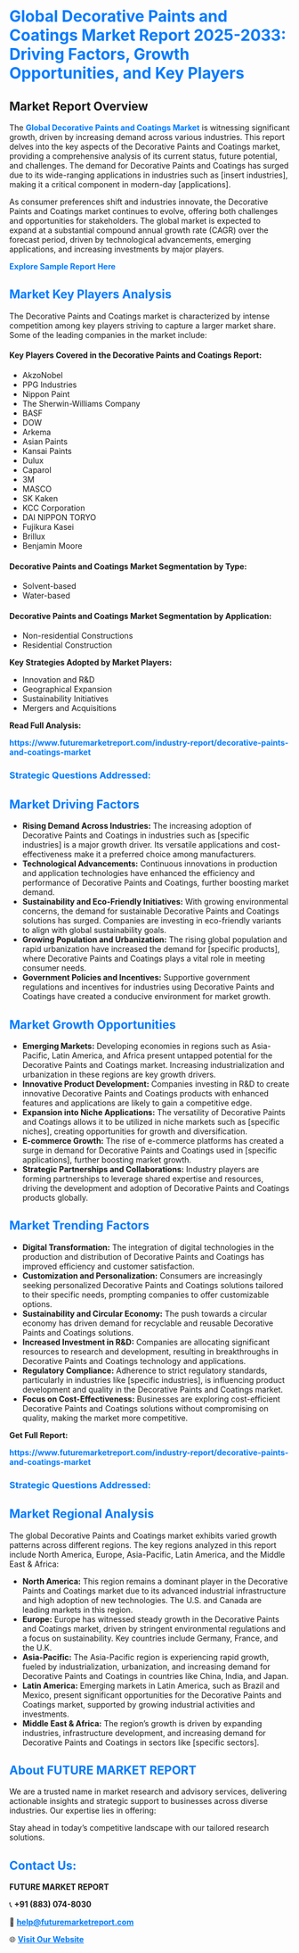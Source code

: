 <h1 style="color: #007BFF;">Global Decorative Paints and Coatings Market Report 2025-2033: Driving Factors, Growth Opportunities, and Key Players</h1>

<section id="overview">
<h2>Market Report Overview</h2>
<p>The <a href="https://www.futuremarketreport.com/industry-report/decorative-paints-and-coatings-market" style="color: #007BFF; text-decoration: none;"><strong>Global Decorative Paints and Coatings Market</strong></a> is witnessing significant growth, driven by increasing demand across various industries. This report delves into the key aspects of the Decorative Paints and Coatings market, providing a comprehensive analysis of its current status, future potential, and challenges. The demand for Decorative Paints and Coatings has surged due to its wide-ranging applications in industries such as [insert industries], making it a critical component in modern-day [applications].</p>
<p>As consumer preferences shift and industries innovate, the Decorative Paints and Coatings market continues to evolve, offering both challenges and opportunities for stakeholders. The global market is expected to expand at a substantial compound annual growth rate (CAGR) over the forecast period, driven by technological advancements, emerging applications, and increasing investments by major players.</p>
</section>

<section id="overview">
<p><a href="https://www.futuremarketreport.com/request-sample/reportId=56672" style="color: #007BFF; text-decoration: none;"><strong>Explore Sample Report Here</strong></a></p>
</section>

<section id="key-players">
<h2 style="color: #007BFF;">Market Key Players Analysis</h2>
<p>The Decorative Paints and Coatings market is characterized by intense competition among key players striving to capture a larger market share. Some of the leading companies in the market include:</p>
<h4>Key Players Covered in the Decorative Paints and Coatings Report:</h4>
<ul><li>AkzoNobel</li><li>PPG Industries</li><li>Nippon Paint</li><li>The Sherwin-Williams Company</li><li>BASF</li><li>DOW</li><li>Arkema</li><li>Asian Paints</li><li>Kansai Paints</li><li>Dulux</li><li>Caparol</li><li>3M</li><li>MASCO</li><li>SK Kaken</li><li>KCC Corporation</li><li>DAI NIPPON TORYO</li><li>Fujikura Kasei</li><li>Brillux</li><li>Benjamin Moore</li></ul>
<h4>Decorative Paints and Coatings Market Segmentation by Type:</h4>
<ul><li>Solvent-based</li><li>Water-based</li></ul>

<h4>Decorative Paints and Coatings Market Segmentation by Application:</h4>
<ul><li>Non-residential Constructions</li><li>Residential Construction</li></ul>
<p><strong>Key Strategies Adopted by Market Players:</strong></p>
<ul>
<li>Innovation and R&D</li>
<li>Geographical Expansion</li>
<li>Sustainability Initiatives</li>
<li>Mergers and Acquisitions</li>
</ul>
</section>

<section>
<p><strong>Read Full Analysis: </strong></p><a href="https://www.futuremarketreport.com/industry-report/decorative-paints-and-coatings-market" style="color: #007BFF; text-decoration: none;"><strong>https://www.futuremarketreport.com/industry-report/decorative-paints-and-coatings-market</strong></a>
<h3 style="color: #007BFF;">Strategic Questions Addressed:</h3>
</section>

<section id="driving-factors">
<h2 style="color: #007BFF;">Market Driving Factors</h2>
<ul>
<li><strong>Rising Demand Across Industries:</strong> The increasing adoption of Decorative Paints and Coatings in industries such as [specific industries] is a major growth driver. Its versatile applications and cost-effectiveness make it a preferred choice among manufacturers.</li>
<li><strong>Technological Advancements:</strong> Continuous innovations in production and application technologies have enhanced the efficiency and performance of Decorative Paints and Coatings, further boosting market demand.</li>
<li><strong>Sustainability and Eco-Friendly Initiatives:</strong> With growing environmental concerns, the demand for sustainable Decorative Paints and Coatings solutions has surged. Companies are investing in eco-friendly variants to align with global sustainability goals.</li>
<li><strong>Growing Population and Urbanization:</strong> The rising global population and rapid urbanization have increased the demand for [specific products], where Decorative Paints and Coatings plays a vital role in meeting consumer needs.</li>
<li><strong>Government Policies and Incentives:</strong> Supportive government regulations and incentives for industries using Decorative Paints and Coatings have created a conducive environment for market growth.</li>
</ul>
</section>

<section id="growth-opportunities">
<h2 style="color: #007BFF;">Market Growth Opportunities</h2>
<ul>
<li><strong>Emerging Markets:</strong> Developing economies in regions such as Asia-Pacific, Latin America, and Africa present untapped potential for the Decorative Paints and Coatings market. Increasing industrialization and urbanization in these regions are key growth drivers.</li>
<li><strong>Innovative Product Development:</strong> Companies investing in R&D to create innovative Decorative Paints and Coatings products with enhanced features and applications are likely to gain a competitive edge.</li>
<li><strong>Expansion into Niche Applications:</strong> The versatility of Decorative Paints and Coatings allows it to be utilized in niche markets such as [specific niches], creating opportunities for growth and diversification.</li>
<li><strong>E-commerce Growth:</strong> The rise of e-commerce platforms has created a surge in demand for Decorative Paints and Coatings used in [specific applications], further boosting market growth.</li>
<li><strong>Strategic Partnerships and Collaborations:</strong> Industry players are forming partnerships to leverage shared expertise and resources, driving the development and adoption of Decorative Paints and Coatings products globally.</li>
</ul>
</section>

<section id="trending-factors">
<h2 style="color: #007BFF;">Market Trending Factors</h2>
<ul>
<li><strong>Digital Transformation:</strong> The integration of digital technologies in the production and distribution of Decorative Paints and Coatings has improved efficiency and customer satisfaction.</li>
<li><strong>Customization and Personalization:</strong> Consumers are increasingly seeking personalized Decorative Paints and Coatings solutions tailored to their specific needs, prompting companies to offer customizable options.</li>
<li><strong>Sustainability and Circular Economy:</strong> The push towards a circular economy has driven demand for recyclable and reusable Decorative Paints and Coatings solutions.</li>
<li><strong>Increased Investment in R&D:</strong> Companies are allocating significant resources to research and development, resulting in breakthroughs in Decorative Paints and Coatings technology and applications.</li>
<li><strong>Regulatory Compliance:</strong> Adherence to strict regulatory standards, particularly in industries like [specific industries], is influencing product development and quality in the Decorative Paints and Coatings market.</li>
<li><strong>Focus on Cost-Effectiveness:</strong> Businesses are exploring cost-efficient Decorative Paints and Coatings solutions without compromising on quality, making the market more competitive.</li>
</ul>
</section>

<section>
<p><strong>Get Full Report: </strong></p><a href="https://www.futuremarketreport.com/industry-report/decorative-paints-and-coatings-market" style="color: #007BFF; text-decoration: none;"><strong>https://www.futuremarketreport.com/industry-report/decorative-paints-and-coatings-market</strong></a>
<h3 style="color: #007BFF;">Strategic Questions Addressed:</h3>
</section>


<section id="regional-analysis">
<h2 style="color: #007BFF;">Market Regional Analysis</h2>
<p>The global Decorative Paints and Coatings market exhibits varied growth patterns across different regions. The key regions analyzed in this report include North America, Europe, Asia-Pacific, Latin America, and the Middle East & Africa:</p>
<ul>
<li><strong>North America:</strong> This region remains a dominant player in the Decorative Paints and Coatings market due to its advanced industrial infrastructure and high adoption of new technologies. The U.S. and Canada are leading markets in this region.</li>
<li><strong>Europe:</strong> Europe has witnessed steady growth in the Decorative Paints and Coatings market, driven by stringent environmental regulations and a focus on sustainability. Key countries include Germany, France, and the U.K.</li>
<li><strong>Asia-Pacific:</strong> The Asia-Pacific region is experiencing rapid growth, fueled by industrialization, urbanization, and increasing demand for Decorative Paints and Coatings in countries like China, India, and Japan.</li>
<li><strong>Latin America:</strong> Emerging markets in Latin America, such as Brazil and Mexico, present significant opportunities for the Decorative Paints and Coatings market, supported by growing industrial activities and investments.</li>
<li><strong>Middle East & Africa:</strong> The region’s growth is driven by expanding industries, infrastructure development, and increasing demand for Decorative Paints and Coatings in sectors like [specific sectors].</li>
</ul>
</section>

<footer>
<h2 style="color: #007BFF;">About FUTURE MARKET REPORT</h2>
<p>We are a trusted name in market research and advisory services, delivering actionable insights and strategic support to businesses across diverse industries. Our expertise lies in offering:</p>

<p>Stay ahead in today’s competitive landscape with our tailored research solutions.</p>

<h2 style="color: #007BFF;">Contact Us:</h2>
<p><strong>FUTURE MARKET REPORT</strong></p>
<p>📞 <strong>+91 (883) 074-8030</strong></p>
<p>📧 <strong><a href="mailto:help@futuremarketreport.com" style="color: #007BFF;">help@futuremarketreport.com</a></strong></p>
<p>🌐 <strong><a href="https://www.futuremarketreport.com/" style="color: #007BFF;">Visit Our Website</a></strong></p>
</footer>